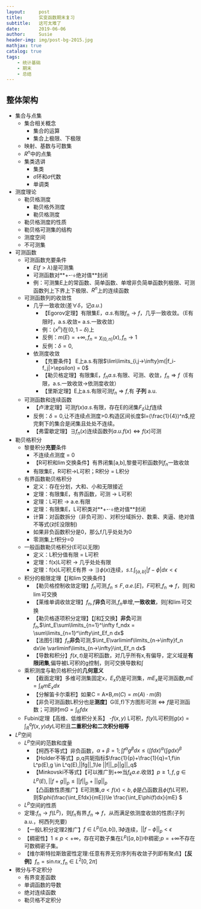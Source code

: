 ```yaml
---
layout:     post
title:      实变函数期末复习
subtitle:   这可太难了
date:       2019-06-06
author:     Susie
header-img: img/post-bg-2015.jpg
mathjax: true
catalog: true
tags:
    - 统计基础
    - 期末
    - 总结
---
```


## 整体架构
- 集合与点集
    - 集合相关概念
        - 集合的运算
        - 集合上极限、下极限
    -  映射、基数与可数集
    -  $R^n$中的点集
    -  集类选讲
        -  集类
        -  $\sigma$环和$\sigma$代数
        -  单调类
-  测度理论
    -  勒贝格测度
        -  勒贝格外测度
        -  勒贝格测度
    -   勒贝格测度的性质
    -   勒贝格可测集的结构
    -   测度空间
    -   不可测集
-  可测函数
    - 可测函数充要条件
        -  $E(f>\lambda)$是可测集
        -  可测函数对**+-$\cdot$÷绝对值**封闭
        -  例：可测集E上的常函数、简单函数、单增非负简单函数列极限、可测函数列上下界上下极限、$R^n$上的连续函数
    - 可测函数列的收敛性
        -  几乎一致收敛(差$\forall\delta$，记$a.u.$)
            -  【Egorov定理】有限集E，$a.s.$有限$f_n→f$，几乎一致收敛。（E有限时，a.s.收敛= a.s.一致收敛）
            -  例：{$x^n$}在$(0,1-\delta)$上
            -  反例：$m(E)=+\infty,f_n = \chi_{(0,n)}(x),f_n→1$
            -  反例：$\delta =0$,
        -  依测度收敛
            - 【充要条件】 E上a.s.有限$\lim\limits_{i,j→\infty}m(|f_i-f_j|>\epsilon) = 0$
            - 【勒贝格定理】有限集E，$f_na.s.$有限、可测、收敛，$f_n\Rightarrow f$（E有限，a.s.一致收敛→依测度收敛）
            - 【里斯定理】E上a.s.有限可测$f_n\Rightarrow f$,有 **子列** a.u.
    -  可测函数和连续函数
        - 【卢津定理】可测$f(x)a.s.$有限，存在E的闭集$F_\delta$让$f$连续
        - 反例：$\delta = 0$,让不连续点测度>0.构造区间长度$l=(\frac{1}{4})^n$,挖完剩下的集合是闭集且处处不连续。
        - 【弗雷歇定理】$\exists f_n(x)$连续函数列$a.u.f(x)\iff f(x)$可测
-  勒贝格积分
    - 黎曼积分**充要**条件
        - 不连续点测度 = 0
        - 【R可积和$\lim\limits$交换条件】有界闭集[a,b],黎曼可积函数列$f_n$一致收敛
        - 有限集E，R可积→L可积；R积分 = L积分
    - 有界函数勒贝格积分
        - 定义：存在分划，大和、小和无限接近
        - 定理：有限集E，有界函数，可测 → L可积
        - 定理：L可积 → a.e.有限
        - 定理：有限集E，L可积类对**+-$\cdot$÷绝对值**封闭
        - 计算：对函数拆分（非负可测）、对积分域拆分、数乘、夹逼、绝对值不等式(对E没限制)
        - 如果非负函数积分是0，那么f几乎处处为0
        - 零测集上f积分=0
    - 一般函数勒贝格积分(E可以无限)
        - 定义：L积分值有限 = L可积
        - 定理：f(x)L可积 → 几乎处处有限
        - 定理：f(x)L可积,E有界 → $\exists \phi(x)$连续，$s.t.\int_{[a,b]}|f-\phi|dx<\epsilon$
    - 积分的极限定理【$\int$和$\lim\limits$交换条件】
        - 【勒贝格控制收敛定理】$f_n$可测,$f_n\le F,a.e.[E]，F$可积,$f_n\Rightarrow f$，则$\int$和$\lim$可交换
        - 【莱维单调收敛定理】$f_n,f$**非负**可测,$f_n$单增,**一致收敛**，则$\int$和$\lim$可交换
        - 【勒贝格逐项积分定理】【$\int$和$\sum$交换】**非负**可测$f_n$,$\int_E\sum\limits_{n=1}^\infty f_ndx = \sum\limits_{n=1}^\infty\int_Ef_n dx$    
        - 【法图引理】$f_n$**非负**可测,$\int_E\varliminf\limits_{n→\infty}f_n dx\le \varliminf\limits_{n→\infty}\int_Ef_n dx$
        - 【导数和积分】$f(x,t)$是可积函数，对几乎所有x,有偏导，定义域是**有限闭集**,偏导被L可积的g控制，则可交换导数和$\int$
    - 乘积测度与勒贝格积分的**几何意义**
        - 【截面定理】多维可测集固定x，$E_x$仍是可测集，$mE_x$是可测函数,$mE = \int_RmE_xdx$
        - 【分解笛卡尔乘积】如果C = A×B,$m(C) = m(A)\cdot m(B)$
        - 【非负可测函数L积分也是**测度**】G(E,f)下方图形可测$\iff f$是可测函数；可测时$mG = \int_Efdx$
    - Fubini定理【高维、低维积分关系】
        -$f(x,y)$ L可积，$f(y)$L可积则$g(x) = \int_R^qf(x,y)dy$L可积且**二重积分和二次积分相等**
-  $L^p$空间
    -  $L^p$空间的范数和度量
        - 【柯西不等式】非负函数，$\alpha + \beta =1;\int f^\alpha g^\beta dx\le(\int fdx)^\alpha(\int g dx)^\beta$  
        - 【Holder不等式】p,q共轭指标$\frac{1}{p}+\frac{1}{q}=1,f\in L^p(E),g \in L^q(E),||fg||_1\le ||f||_p||g||_q$
        - 【Minkovski不等式】【可以推广到$+\infty$当$f_ka.e.$收敛】$p\ge 1,f,g\in L^p(E),||f+g||_p\le ||f||_p+||g||_p$
        - 【凸函数性质推广】E可测集,$a<f(x)<b,\phi$是凸函数且$\phi(f)L$可积，则$\phi(\frac{\int_Efdx}{mE})\le \frac{\int_E\phi(f)dx}{mE} $
    -  $L^p$空间的性质
      -  定理:$f_n→f(L^p)$，则$f_n$有界,$f_n\Rightarrow f$，从而满足依测度收敛的性质(子列a.u.，柯西列充要)
      -  【一般L积分定理2推广】$f\in L^p([a,b]),\exists \phi$连续，$||f-\phi||_p<\epsilon$
      -  【稠密性】$1\le p<+\infty$，存在可数子集在$L^p([a,b])$中稠密;$p = +\infty$不存在可数稠密子集。
      -  【维尔斯特拉斯致密性定理:任意有界无穷序列有收敛子列即有聚点】【**反例**】$f_n = \sin nx,f_n\in L^2[0,2\pi]$
-  微分与不定积分
    -  有界变差函数
    -  单调函数的导数
    -  绝对连续函数
    -  勒贝格不定积分

